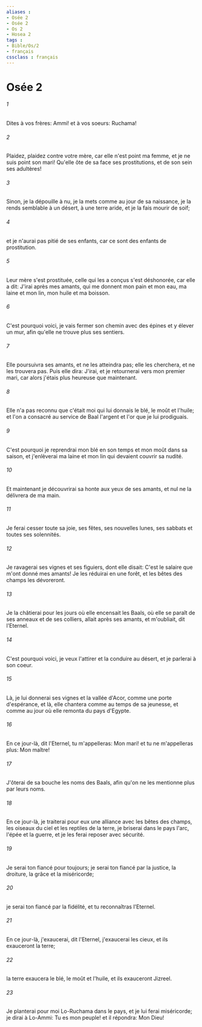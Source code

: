 ```yaml
---
aliases : 
- Osée 2
- Osée 2
- Os 2
- Hosea 2
tags : 
- Bible/Os/2
- français
cssclass : français
---
```


# Osée 2

###### 1
Dites à vos frères: Ammi! et à vos soeurs: Ruchama!
###### 2
Plaidez, plaidez contre votre mère, car elle n'est point ma femme, et je ne suis point son mari! Qu'elle ôte de sa face ses prostitutions, et de son sein ses adultères!
###### 3
Sinon, je la dépouille à nu, je la mets comme au jour de sa naissance, je la rends semblable à un désert, à une terre aride, et je la fais mourir de soif;
###### 4
et je n'aurai pas pitié de ses enfants, car ce sont des enfants de prostitution.
###### 5
Leur mère s'est prostituée, celle qui les a conçus s'est déshonorée, car elle a dit: J'irai après mes amants, qui me donnent mon pain et mon eau, ma laine et mon lin, mon huile et ma boisson.
###### 6
C'est pourquoi voici, je vais fermer son chemin avec des épines et y élever un mur, afin qu'elle ne trouve plus ses sentiers.
###### 7
Elle poursuivra ses amants, et ne les atteindra pas; elle les cherchera, et ne les trouvera pas. Puis elle dira: J'irai, et je retournerai vers mon premier mari, car alors j'étais plus heureuse que maintenant.
###### 8
Elle n'a pas reconnu que c'était moi qui lui donnais le blé, le moût et l'huile; et l'on a consacré au service de Baal l'argent et l'or que je lui prodiguais.
###### 9
C'est pourquoi je reprendrai mon blé en son temps et mon moût dans sa saison, et j'enlèverai ma laine et mon lin qui devaient couvrir sa nudité.
###### 10
Et maintenant je découvrirai sa honte aux yeux de ses amants, et nul ne la délivrera de ma main.
###### 11
Je ferai cesser toute sa joie, ses fêtes, ses nouvelles lunes, ses sabbats et toutes ses solennités.
###### 12
Je ravagerai ses vignes et ses figuiers, dont elle disait: C'est le salaire que m'ont donné mes amants! Je les réduirai en une forêt, et les bêtes des champs les dévoreront.
###### 13
Je la châtierai pour les jours où elle encensait les Baals, où elle se paraît de ses anneaux et de ses colliers, allait après ses amants, et m'oubliait, dit l'Eternel.
###### 14
C'est pourquoi voici, je veux l'attirer et la conduire au désert, et je parlerai à son coeur.
###### 15
Là, je lui donnerai ses vignes et la vallée d'Acor, comme une porte d'espérance, et là, elle chantera comme au temps de sa jeunesse, et comme au jour où elle remonta du pays d'Egypte.
###### 16
En ce jour-là, dit l'Eternel, tu m'appelleras: Mon mari! et tu ne m'appelleras plus: Mon maître!
###### 17
J'ôterai de sa bouche les noms des Baals, afin qu'on ne les mentionne plus par leurs noms.
###### 18
En ce jour-là, je traiterai pour eux une alliance avec les bêtes des champs, les oiseaux du ciel et les reptiles de la terre, je briserai dans le pays l'arc, l'épée et la guerre, et je les ferai reposer avec sécurité.
###### 19
Je serai ton fiancé pour toujours; je serai ton fiancé par la justice, la droiture, la grâce et la miséricorde;
###### 20
je serai ton fiancé par la fidélité, et tu reconnaîtras l'Eternel.
###### 21
En ce jour-là, j'exaucerai, dit l'Eternel, j'exaucerai les cieux, et ils exauceront la terre;
###### 22
la terre exaucera le blé, le moût et l'huile, et ils exauceront Jizreel.
###### 23
Je planterai pour moi Lo-Ruchama dans le pays, et je lui ferai miséricorde; je dirai à Lo-Ammi: Tu es mon peuple! et il répondra: Mon Dieu!
